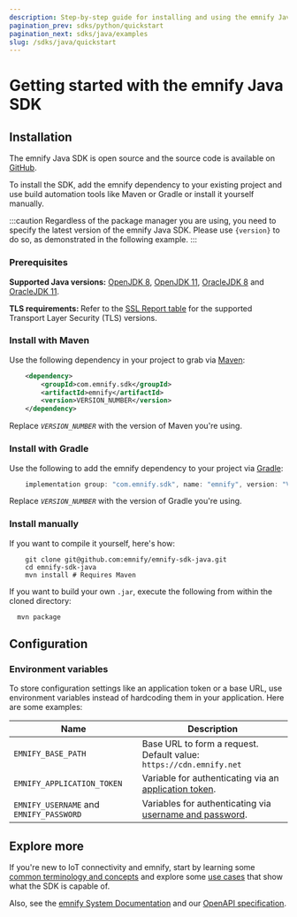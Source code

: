 ```yaml
---
description: Step-by-step guide for installing and using the emnify Java SDK
pagination_prev: sdks/python/quickstart
pagination_next: sdks/java/examples
slug: /sdks/java/quickstart
---
```


# Getting started with the emnify Java SDK

## Installation

The emnify Java SDK is open source and the source code is available on [GitHub](https://github.com/EMnify/emnify-sdk-java).

To install the SDK, add the emnify dependency to your existing project and use build automation tools like Maven or Gradle or install it yourself manually.

:::caution
Regardless of the package manager you are using, you need to specify the latest version of the emnify Java SDK.
Please use `{version}` to do so, as demonstrated in the following example. :::


### Prerequisites

<b>Supported Java versions:</b>
[OpenJDK 8](https://openjdk.org/projects/jdk8/), [OpenJDK 11](https://openjdk.org/projects/jdk/11/), [OracleJDK 8](https://www.oracle.com/java/technologies/downloads/#java8) and [OracleJDK 11](https://www.oracle.com/java/technologies/downloads/#java11).

<!-- Alternative
- [OpenJDK 8](https://openjdk.org/projects/jdk8/)
- [OpenJDK 11](https://openjdk.org/projects/jdk/11/)
- [OracleJDK 8](https://www.oracle.com/java/technologies/downloads/#java8)
- [OracleJDK 11](https://www.oracle.com/java/technologies/downloads/#java11)
-->

<b>TLS requirements: </b>
Refer to the [SSL Report table](https://www.ssllabs.com/ssltest/analyze.html?d=cdn.emnify.net&latest) for the supported Transport Layer Security (TLS) versions.


### Install with Maven

Use the following dependency in your project to grab via [Maven](https://maven.apache.org/download.cgi):
```xml
    <dependency>
        <groupId>com.emnify.sdk</groupId>
        <artifactId>emnify</artifactId>
        <version>VERSION_NUMBER</version>
    </dependency>
```

Replace *`VERSION_NUMBER`* with the version of Maven you're using.

### Install with Gradle

Use the following to add the emnify dependency to your project via [Gradle](https://gradle.org/install/):
```gradle
    implementation group: "com.emnify.sdk", name: "emnify", version: "VERSION_NUMBER"
```

Replace *`VERSION_NUMBER`* with the version of Gradle you're using.

### Install manually

If you want to compile it yourself, here's how:

```shell
    git clone git@github.com:emnify/emnify-sdk-java.git
    cd emnify-sdk-java
    mvn install # Requires Maven
```

If you want to build your own `.jar`, execute the following from within the cloned directory:

```shell
  mvn package
```

## Configuration

### Environment variables

To store configuration settings like an application token or a base URL, use environment variables instead of hardcoding them in your application. Here are some examples:

| Name               | Description                                                              |
|--------------------|--------------------------------------------------------------------------|
| `EMNIFY_BASE_PATH` | Base URL to form a request. Default value:  `https://cdn.emnify.net` |
| `EMNIFY_APPLICATION_TOKEN`  | Variable for authenticating via an [application token](/rest/authentication#authenticate-with-an-application-token). |
| `EMNIFY_USERNAME` and `EMNIFY_PASSWORD` | Variables for authenticating via [username and password](/rest/authentication#authenticate-with-user-credentials). |


## Explore more 

If you're new to IoT connectivity and emnify, start by learning some [common terminology and concepts](/sdks/concepts) and explore some [use cases](/sdks/java/examples) that show what the SDK is capable of. 

Also, see the [emnify System Documentation](https://cdn.emnify.net/api/doc/index.html) and our [OpenAPI specification](https://cdn.emnify.net/api/doc/swagger.html).
